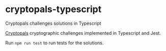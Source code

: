 # cryptopals-typescript
Cryptopals challenges solutions in Typescript

[Cryptopals](https://cryptopals.com/) cryptographic challenges implemented in Typescript and Jest.

Run `npm run test` to run tests for the solutions.
